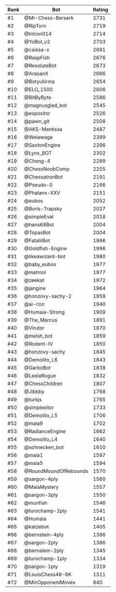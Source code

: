 Rank|Bot|Rating
---|---|---
#1|@Mr-Chess-Berserk|2731
#2|@RipTorn|2719
#3|@Intron014|2714
#4|@YoBot_v2|2703
#5|@caissa-x|2691
#6|@RaspFish|2676
#7|@ResoluteBot|2673
#8|@ArasanX|2666
#9|@Botyuliirma|2654
#10|@ELO_1500|2606
#11|@BitByByte|2586
#12|@magnusglad_bot|2545
#13|@expositor|2526
#14|@pawn_git|2508
#15|@AKS-Mantissa|2487
#16|@Weiawaga|2399
#17|@SaxtonEngine|2396
#18|@Lynx_BOT|2302
#19|@Cheng-4|2289
#20|@ChessNoobComp|2205
#21|@ChessatronBot|2191
#22|@Pseudo-0|2166
#23|@Phalanx-XXV|2151
#24|@eubos|2052
#25|@Boris-Trapsky|2027
#26|@simpleEval|2018
#27|@hans68Bot|2004
#28|@TopasBot|2004
#29|@FataliiBot|1996
#30|@Goldfish-Engine|1996
#31|@likeawizard-bot|1980
#32|@baby_eubos|1977
#33|@matmoi|1977
#34|@zeekat|1972
#35|@jangine|1964
#36|@honzovy-sachy-2|1959
#37|@ai-con|1940
#38|@Humaia-Strong|1909
#39|@The_Marcus|1891
#40|@Virutor|1870
#41|@melsh_bot|1859
#42|@Rodent-IV|1850
#43|@honzovy-sachy|1845
#44|@Demolito_L6|1843
#45|@GarboBot|1838
#46|@LeelaRogue|1832
#47|@ChessChildren|1807
#48|@Jibbby|1768
#49|@turkjs|1765
#50|@simplexitor|1733
#51|@Demolito_L5|1706
#52|@maia9|1702
#53|@RadianceEngine|1662
#54|@Demolito_L4|1640
#55|@schnecken_bot|1610
#56|@maia1|1597
#57|@maia5|1594
#58|@RoundMoundOfRebounds|1570
#59|@sargon-4ply|1560
#60|@MaiaMystery|1557
#61|@sargon-3ply|1550
#62|@munfish|1546
#63|@turochamp-2ply|1541
#64|@Humaia|1441
#65|@katzebot|1405
#66|@bernstein-4ply|1396
#67|@sargon-2ply|1386
#68|@bernstein-2ply|1345
#69|@turochamp-1ply|1334
#70|@sargon-1ply|1319
#71|@LouisChess48-6K|1311
#72|@MinOpponentMoves|840
